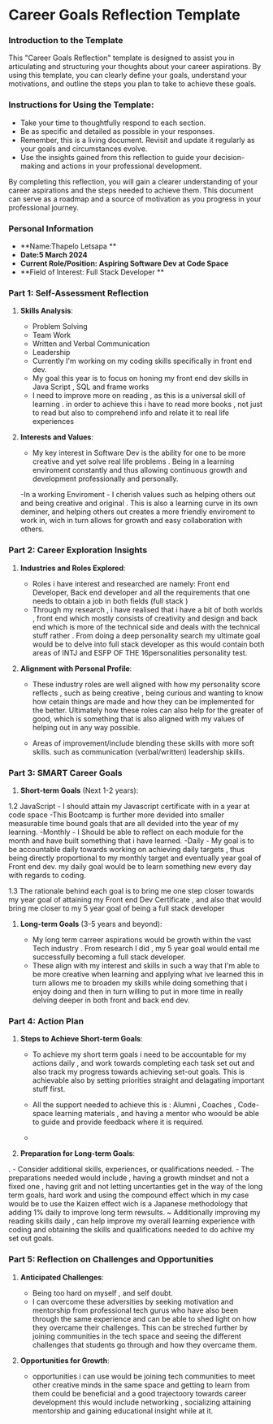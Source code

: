 
# Career Goals Reflection Template

### Introduction to the Template

This "Career Goals Reflection" template is designed to assist you in articulating and structuring your thoughts about your career aspirations. By using this template, you can clearly define your goals, understand your motivations, and outline the steps you plan to take to achieve these goals.

### Instructions for Using the Template:

- Take your time to thoughtfully respond to each section.
- Be as specific and detailed as possible in your responses.
- Remember, this is a living document. Revisit and update it regularly as your goals and circumstances evolve.
- Use the insights gained from this reflection to guide your decision-making and actions in your professional development.

By completing this reflection, you will gain a clearer understanding of your career aspirations and the steps needed to achieve them. This document can serve as a roadmap and a source of motivation as you progress in your professional journey.

### Personal Information

- **Name:Thapelo Letsapa **
- **Date:5 March 2024**
- **Current Role/Position: Aspiring Software Dev at Code Space**
- **Field of Interest: Full Stack Developer **

### Part 1: Self-Assessment Reflection

1. **Skills Analysis**:

    - Problem Solving
    - Team Work
    - Written and Verbal Communication
    - Leadership
    - Currently I'm working on my coding skills specifically in front end dev.
    - My goal this year is to focus on honing my front end dev skills in Java Script , SQL and frame works  
    - I need to improve more on reading , as this is a universal skill of learning . in order to achieve this i have to read more books , not just to read but also to comprehend info and relate it to real life 
      experiences
3. **Interests and Values**:
    
   
    - My key interest in Software Dev is the ability for one to be more creative and yet solve real life problems . Being in a learning enviroment constantly and thus allowing continuous growth and development 
      professionally and personally.
      
    -In a working Enviroment - I cherish values such as helping others out and being creative and original . This is also a learning curve in its own deminer, and helping others out creates a more friendly 
     enviroment to work in, wich in turn allows for growth and easy collaboration with others.

### Part 2: Career Exploration Insights

1. **Industries and Roles Explored**:
    
    - Roles i have interest and researched are namely: Front end Developer, Back end developer and all the requirements that one needs to obtain a job in both fields (full stack )
    - Through my research , i have realised that i have a bit of both worlds , front end which mostly consists of creativity and design and back end which is more of the technical side and deals with the 
      technical stuff rather . From doing a deep personality search my ultimate goal would be to delve into full stack developer as this would contain both areas of INTJ and ESFP OF THE 16personalities 
      personality test.
      
2. **Alignment with Personal Profile**:
    
    - These industry roles are well aligned with how my personality score reflects , such as being creative , being curious and wanting to know how cetain things are made and how they can be implemented  for the 
      better. Ultimately how these roles can also help for the greater of good,  which is something that is also aligned with my values of helping out in any way possible.

      
    - Areas of improvement/include blending these skills with more soft skills. such as communication (verbal/written) leadership skills. 

### Part 3: SMART Career Goals

1. **Short-term Goals** (Next 1-2 years):

1.2 JavaScript - I should attain my Javascript certificate with in a year at code space 
-This Bootcamp is further more devided into smaller measurable time bound goals that are all devided into the year of my learning.
-Monthly - I Should be able to reflect on each module for the month and have built something that i have learned. 
-Daily - My goal is to be accountable daily towards working on achieving daily targets , thus being directly proportional to my monthly target and eventually year goal of Front end dev. my daily goal would be to learn something new every day with regards to coding.

1.3 The rationale behind each goal is to bring me one step closer towards my year goal of attaining my Front end Dev Certificate , and also that would bring me closer to my 5 year goal of being a full stack developer

1. **Long-term Goals** (3-5 years and beyond):
    
    - My long term carreer aspirations would be growth within the vast Tech industry . From research I did , my 5 year goal would entail me successfully becoming a full stack developer.
    - These align with my interest and skills in such a way that I'm able to be more creative when learning and applying what ive learned this in turn allows me to broaden my skills while doing something that i 
      enjoy doing and then in turn willing to put in more time in really delving deeper in both front and back end dev.

### Part 4: Action Plan

1. **Steps to Achieve Short-term Goals**:
    
    - To achieve my short term goals i need to be accountable for my actions daily , and work towards completing each task set out and also track my progress towards achieving set-out goals. This is achievable 
      also by setting priorities straight and delagating important stuff first.
      
    - All the support needed to achieve this is : Alumni , Coaches , Code-space learning materials , and having a mentor who woould be able to guide and provide feedback where it is required.
    - 
2. **Preparation for Long-term Goals**:
    
 .
    - Consider additional skills, experiences, or qualifications needed.
    - The preparations needed would include , having a growth mindset and not a fixed one , having grit and not letting uncertanties get in the way of the long term goals, hard work and using the compound effect 
      which in my case would be to use the Kaizen effect wich is a Japanese methodology that adding 1% daily to improve long term rewsults. 
    ~ Additionally improving my reading skills daily , can help improve my overall learning experience with coding and obtaining the skills and qualifications needed to do achive my set out goals.  

### Part 5: Reflection on Challenges and Opportunities

1. **Anticipated Challenges**:
    
    - Being too hard on myself , and self doubt.
    - I can overcome these adversities by seeking motivation and mentorship from professional tech gurus who have also been through the same experience and can be able to shed light on how they overcame their 
      challenges. This can be streched further by joining communities in the tech space and seeing the different challenges that students go through and how they overcame them.
      
2. **Opportunities for Growth**:
    
    - opportunities i can use would be joining tech communities to meet other creative minds in the same space and getting to learn from them could be beneficial and a good trajectoory towards career development 
       this would include networking , socializing attaining mentorship and gaining educational insight while at it.
    


